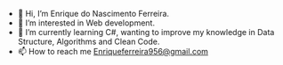 - 👋 Hi, I’m Enrique do Nascimento Ferreira.
- 👀 I’m interested in Web development.
- 🌱 I’m currently learning C#, wanting to improve my knowledge in Data Structure, Algorithms and Clean Code.
- 📫 How to reach me Enriqueferreira956@gmail.com

